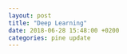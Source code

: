 ```yaml
---
layout: post
title: "Deep Learning"
date: 2018-06-28 15:48:00 +0200
categories: pine update
---
```


